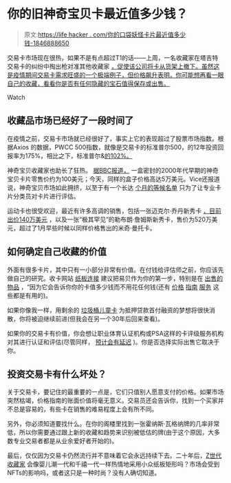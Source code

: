 # 你的旧神奇宝贝卡最近值多少钱？

> 原文:[https://life hacker . com/你的口袋妖怪卡片最近值多少钱-1846888650](https://lifehacker.com/how-much-are-your-pokemon-cards-worth-lately-1846888650)

交易卡市场现在很热，如果不是有点超过T1的话——上周，一名收藏家在塔吉特 交易卡的纠纷中掏出枪对准其他收藏家 [，促使该公司将卡从货架上撤下。虽然这是疫情期间交易卡需求旺盛的一个极端例子，但价格飙升表明，你可能想再看一眼自己的收藏，看看你是否有任何隐藏的宝石值得保存或出售。](https://kotaku.com/target-stores-will-stop-selling-pokemon-cards-1846883381)

Watch

## **收藏品市场已经好了一段时间了**

在疫情之前，交易卡市场就已经很好了，事实上它的表现超过了股票市场指数。根据Axios 的数据，PWCC 500指数，就像是交易卡的标准普尔500，的12年投资回报率为175%，相比之下，标准普尔&[的102%。](https://www.axios.com/sports-trading-card-value-boom-stock-market-e0295003-6265-4947-b250-d87f4e94d211.html) 

神奇宝贝收藏家也助长了狂热。 [据BBC报道，](https://www.bbc.com/news/business-56413186) 一盒密封的2000年代早期的神奇宝贝卡片零售价约为100美元；今天，同样的盒子价格高达5万美元。Vice还报道说，神奇宝贝市场如此拥挤，以至于有一个长达 [个月的等候名单](https://www.vice.com/en/article/7kv9a9/pokemon-cards-psa-cgc-bgs-turnaround-times) 只为了让专业卡片分类员对卡片进行评估。

运动卡也很受欢迎，最近有许多高调的销售，包括一张迈克尔·乔丹新秀卡 [，目前出价140万美元](https://goldinauctions.com/1997_98_UD__Game_Jersey___GJ13_Michael_Jordan_Sign-LOT90758.aspx) ，以及一张“极其罕见”的勒布朗·詹姆斯新秀卡，售价为520万美元，超过了1月早些时候以同样价格售出的米奇·曼托卡。

## **如何确定自己收藏的价值**

外面有很多卡片，其中只有一小部分非常有价值。在付钱给评估师之前，你应该先做自己的研究。收卡网站 [纸板连接](https://www.cardboardconnection.com/sports-card-price-guides-and-finding-the-value-of-your-collection) 建议把易贝作为你的第一步，特别是在 [出售的物品](https://www.ebay.com/sch/i.html?_from=R40&_nkw=pokemon+cards&_sacat=0&rt=nc&LH_Sold=1&LH_Complete=1) ，“因为它会告诉你你的卡值多少钱而不用花任何钱(还有 [价格](https://www.collectors.com/) [指南](https://vintagecardprices.com/) [服务](https://www.beckett.com/online-price-guide) 这些都是有用的)。

如果你像我一样，用剩余的 [垃圾桶儿童卡](https://www.ebay.com/sch/i.html?_from=R40&_trksid=p2334524.m570.l1313&_nkw=garbage+pale+cards&_sacat=0&LH_TitleDesc=0&_osacat=0&_odkw=pokemon+cards&LH_Complete=1&rt=nc&LH_Sold=1) 为抵押贷款首付融资的梦想将很快消散，你将被迫继续前进(但我会在另一个30年后回来查看)。

如果你的交易卡有价值，你会想让职业体育认证机构或PSA这样的卡评级服务机构对其进行认证和评估(尽管同样， [预计会有延迟](https://www.espn.com/mlb/story/_/id/31244566/hobby-searches-answers-psa-grading-services-halts-card-submissions) )。你是否选择实际出售它取决于你。

## 投资交易卡有什么坏处？

关于交易卡，要记住的最重要的一点是，它们只值别人愿意支付的价格。如果市场突然枯竭，价格指南的账面价值将毫无意义。交易员还会告诉你，找到一个买家并不总是容易的，有些卡在销售的难易程度上会有所不同。

另外，你必须知道要找什么。在你的阁楼里找到一张霍纳斯·瓦格纳牌的几率非常低，所以你需要通过跟上新的收藏和趋势来识别被低估的牌(由于这个原因，大多数专业交易者都是从业余爱好者开始的)。

最后，仅仅因为交易卡仍然流行并不意味着它会永远持续下去。二十年后，[Z世代收藏家](https://morningconsult.com/2021/04/05/millennials-nfts-collectibles/) 会像婴儿潮一代和千禧一代一样热情地采用小众纸板矩形吗？市场会受到NFTs的影响吗，或者这只是一种时尚？没有人确切知道。